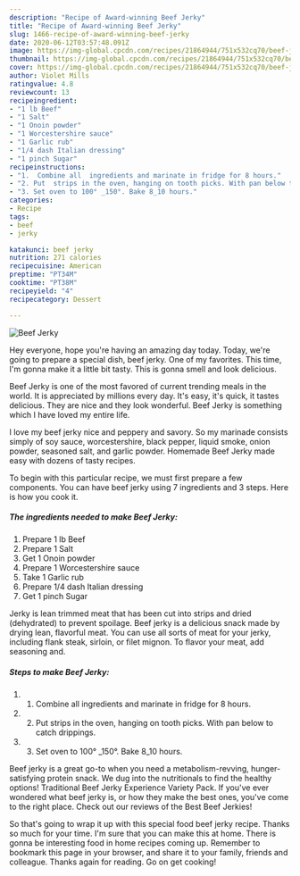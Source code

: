 ```yaml
---
description: "Recipe of Award-winning Beef Jerky"
title: "Recipe of Award-winning Beef Jerky"
slug: 1466-recipe-of-award-winning-beef-jerky
date: 2020-06-12T03:57:48.091Z
image: https://img-global.cpcdn.com/recipes/21864944/751x532cq70/beef-jerky-recipe-main-photo.jpg
thumbnail: https://img-global.cpcdn.com/recipes/21864944/751x532cq70/beef-jerky-recipe-main-photo.jpg
cover: https://img-global.cpcdn.com/recipes/21864944/751x532cq70/beef-jerky-recipe-main-photo.jpg
author: Violet Mills
ratingvalue: 4.8
reviewcount: 13
recipeingredient:
- "1 lb Beef"
- "1 Salt"
- "1 Onoin powder"
- "1 Worcestershire sauce"
- "1 Garlic rub"
- "1/4 dash Italian dressing"
- "1 pinch Sugar"
recipeinstructions:
- "1.  Combine all  ingredients and marinate in fridge for 8 hours."
- "2. Put  strips in the oven, hanging on tooth picks. With pan below to catch drippings."
- "3. Set oven to 100° _150°. Bake 8_10 hours."
categories:
- Recipe
tags:
- beef
- jerky

katakunci: beef jerky 
nutrition: 271 calories
recipecuisine: American
preptime: "PT34M"
cooktime: "PT38M"
recipeyield: "4"
recipecategory: Dessert

---
```



![Beef Jerky](https://img-global.cpcdn.com/recipes/21864944/751x532cq70/beef-jerky-recipe-main-photo.jpg)

Hey everyone, hope you're having an amazing day today. Today, we're going to prepare a special dish, beef jerky. One of my favorites. This time, I'm gonna make it a little bit tasty. This is gonna smell and look delicious.

Beef Jerky is one of the most favored of current trending meals in the world. It is appreciated by millions every day. It's easy, it's quick, it tastes delicious. They are nice and they look wonderful. Beef Jerky is something which I have loved my entire life.

I love my beef jerky nice and peppery and savory. So my marinade consists simply of soy sauce, worcestershire, black pepper, liquid smoke, onion powder, seasoned salt, and garlic powder. Homemade Beef Jerky made easy with dozens of tasty recipes.


To begin with this particular recipe, we must first prepare a few components. You can have beef jerky using 7 ingredients and 3 steps. Here is how you cook it.

<!--inarticleads1-->

##### The ingredients needed to make Beef Jerky:

1. Prepare 1 lb Beef
1. Prepare 1 Salt
1. Get 1 Onoin powder
1. Prepare 1 Worcestershire sauce
1. Take 1 Garlic rub
1. Prepare 1/4 dash Italian dressing
1. Get 1 pinch Sugar


Jerky is lean trimmed meat that has been cut into strips and dried (dehydrated) to prevent spoilage. Beef jerky is a delicious snack made by drying lean, flavorful meat. You can use all sorts of meat for your jerky, including flank steak, sirloin, or filet mignon. To flavor your meat, add seasoning and. 

<!--inarticleads2-->

##### Steps to make Beef Jerky:

1. 1.  Combine all  ingredients and marinate in fridge for 8 hours.
1. 2. Put  strips in the oven, hanging on tooth picks. With pan below to catch drippings.
1. 3. Set oven to 100° _150°. Bake 8_10 hours.


Beef jerky is a great go-to when you need a metabolism-revving, hunger-satisfying protein snack. We dug into the nutritionals to find the healthy options! Traditional Beef Jerky Experience Variety Pack. If you&#39;ve ever wondered what beef jerky is, or how they make the best ones, you&#39;ve come to the right place. Check out our reviews of the Best Beef Jerkies! 

So that's going to wrap it up with this special food beef jerky recipe. Thanks so much for your time. I'm sure that you can make this at home. There is gonna be interesting food in home recipes coming up. Remember to bookmark this page in your browser, and share it to your family, friends and colleague. Thanks again for reading. Go on get cooking!
